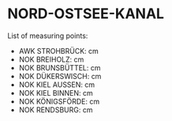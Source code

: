 # NORD-OSTSEE-KANAL

List of measuring points:

* AWK STROHBRÜCK: <Value topic="rivers/pegel-online/NOK/AWK_STROHBRÜCK/measurementValue"/> cm
* NOK BREIHOLZ: <Value topic="rivers/pegel-online/NOK/NOK_BREIHOLZ/measurementValue"/> cm
* NOK BRUNSBÜTTEL: <Value topic="rivers/pegel-online/NOK/NOK_BRUNSBÜTTEL/measurementValue"/> cm
* NOK DÜKERSWISCH: <Value topic="rivers/pegel-online/NOK/NOK_DÜKERSWISCH/measurementValue"/> cm
* NOK KIEL AUSSEN: <Value topic="rivers/pegel-online/NOK/NOK_KIEL_AUSSEN/measurementValue"/> cm
* NOK KIEL BINNEN: <Value topic="rivers/pegel-online/NOK/NOK_KIEL_BINNEN/measurementValue"/> cm
* NOK KÖNIGSFÖRDE: <Value topic="rivers/pegel-online/NOK/NOK_KÖNIGSFÖRDE/measurementValue"/> cm
* NOK RENDSBURG: <Value topic="rivers/pegel-online/NOK/NOK_RENDSBURG/measurementValue"/> cm
